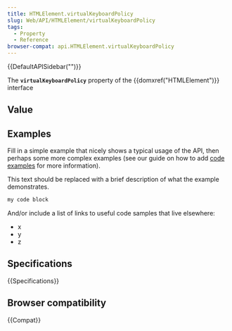 ```yaml
---
title: HTMLElement.virtualKeyboardPolicy
slug: Web/API/HTMLElement/virtualKeyboardPolicy
tags:
  - Property
  - Reference
browser-compat: api.HTMLElement.virtualKeyboardPolicy
---
```

{{DefaultAPISidebar("")}}

The **`virtualKeyboardPolicy`** property of the {{domxref("HTMLElement")}} interface 

## Value



## Examples

Fill in a simple example that nicely shows a typical usage of the API, then perhaps some more complex examples (see our guide on how to add [code examples](/en-US/docs/MDN/Contribute/Structures/Code_examples) for more information).

This text should be replaced with a brief description of what the example demonstrates.

```js
my code block
```

And/or include a list of links to useful code samples that live elsewhere:

*   x
*   y
*   z

## Specifications

{{Specifications}}

## Browser compatibility

{{Compat}}


